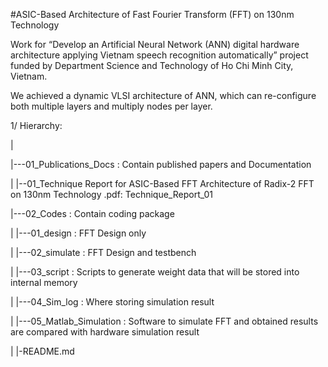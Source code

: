 #ASIC-Based Architecture of Fast Fourier Transform (FFT) on 130nm Technology

Work for “Develop an Artificial Neural Network (ANN) digital hardware architecture applying Vietnam speech recognition automatically” project funded by Department Science and Technology of Ho Chi
Minh City, Vietnam.

We achieved a dynamic VLSI architecture of ANN, which can re-configure both multiple layers and multiply nodes per layer. 

1/ Hierarchy:

|

|---01_Publications_Docs : Contain published papers and Documentation

|    |--01_Technique Report for ASIC-Based FFT Architecture of Radix-2 FFT on 130nm Technology .pdf: Technique_Report_01 

|---02_Codes : Contain coding package 

|    |---01_design : FFT Design only 
  
|    |---02_simulate : FFT Design and testbench 
 
|    |---03_script : Scripts to generate weight data that will be stored into internal memory 
  
|    |---04_Sim_log : Where storing simulation result
 
|    |---05_Matlab_Simulation : Software to simulate FFT and obtained results are compared with hardware simulation result

|
|-README.md


